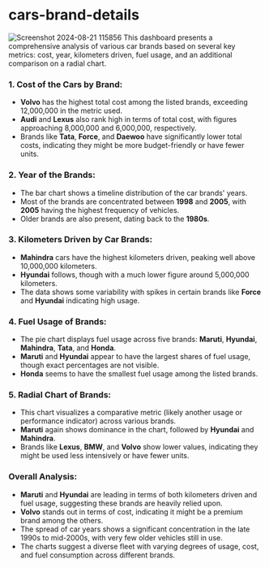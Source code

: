 # cars-brand-details
![Screenshot 2024-08-21 115856](https://github.com/user-attachments/assets/91298ffb-a6c1-47cb-b80c-15f1fbbe1f86)
This dashboard presents a comprehensive analysis of various car brands based on several key metrics: cost, year, kilometers driven, fuel usage, and an additional comparison on a radial chart.

### 1. **Cost of the Cars by Brand:**
   - **Volvo** has the highest total cost among the listed brands, exceeding 12,000,000 in the metric used.
   - **Audi** and **Lexus** also rank high in terms of total cost, with figures approaching 8,000,000 and 6,000,000, respectively.
   - Brands like **Tata**, **Force**, and **Daewoo** have significantly lower total costs, indicating they might be more budget-friendly or have fewer units.

### 2. **Year of the Brands:**
   - The bar chart shows a timeline distribution of the car brands' years.
   - Most of the brands are concentrated between **1998** and **2005**, with **2005** having the highest frequency of vehicles.
   - Older brands are also present, dating back to the **1980s**.

### 3. **Kilometers Driven by Car Brands:**
   - **Mahindra** cars have the highest kilometers driven, peaking well above 10,000,000 kilometers.
   - **Hyundai** follows, though with a much lower figure around 5,000,000 kilometers.
   - The data shows some variability with spikes in certain brands like **Force** and **Hyundai** indicating high usage.

### 4. **Fuel Usage of Brands:**
   - The pie chart displays fuel usage across five brands: **Maruti**, **Hyundai**, **Mahindra**, **Tata**, and **Honda**.
   - **Maruti** and **Hyundai** appear to have the largest shares of fuel usage, though exact percentages are not visible.
   - **Honda** seems to have the smallest fuel usage among the listed brands.

### 5. **Radial Chart of Brands:**
   - This chart visualizes a comparative metric (likely another usage or performance indicator) across various brands.
   - **Maruti** again shows dominance in the chart, followed by **Hyundai** and **Mahindra**.
   - Brands like **Lexus**, **BMW**, and **Volvo** show lower values, indicating they might be used less intensively or have fewer units.

### **Overall Analysis:**
- **Maruti** and **Hyundai** are leading in terms of both kilometers driven and fuel usage, suggesting these brands are heavily relied upon.
- **Volvo** stands out in terms of cost, indicating it might be a premium brand among the others.
- The spread of car years shows a significant concentration in the late 1990s to mid-2000s, with very few older vehicles still in use.
- The charts suggest a diverse fleet with varying degrees of usage, cost, and fuel consumption across different brands.
